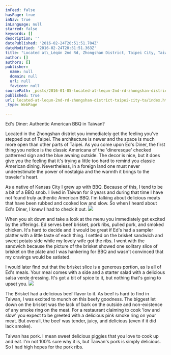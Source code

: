 ```yaml
---
inFeed: false
hasPage: true
inNav: true
inLanguage: null
starred: false
keywords: []
description: ''
datePublished: '2016-02-24T20:51:51.704Z'
dateModified: '2016-02-24T20:51:51.363Z'
title: "Located at\_Lèqún 2nd Rd, Zhongshan District, Taipei City, Taiwan 104"
author: []
authors: []
publisher:
  name: null
  domain: null
  url: null
  favicon: null
sourcePath: _posts/2016-01-05-located-at-lequn-2nd-rd-zhongshan-district-taipei-city-ta.md
published: true
url: located-at-lequn-2nd-rd-zhongshan-district-taipei-city-ta/index.html
_type: WebPage

---
```

Ed's Diner:  Authentic American BBQ in Taiwan?  

Located in the Zhongshan district you immediately get the feeling you've stepped out of Taipei.  The architecture is newer and the space is much more open than other parts of Taipei.  As you come upon Ed's Diner, the first thing you notice is the classic Americana of the 'dineresque' checked patterned sign and the blue awning outside.  The decor is nice, but it does give you the feeling that it's trying a little too hard to remind you classic American dining.  Nevertheless, in a foreign land one must never underestimate the power of nostalgia and the warmth it brings to the traveler's heart.  

As a native of Kansas City I grew up with BBQ.  Because of this, I tend to be a bit of a BBQ snob.  I lived in Taiwan for 8 years and during that time I have not found truly authentic American BBQ.  I'm talking about delicious meats that have been rubbed and cooked low and slow.  So when I heard about Ed's Diner, I knew I had to check it out.  ![](https://the-grid-user-content.s3-us-west-2.amazonaws.com/a2febd9a-1170-4a59-9ad2-347e74ca1ece.jpg)

When you sit down and take a look at the menu you immediately get excited by the offerings.  Ed serves beef brisket, pork ribs, pulled pork, and smoked chicken.  It's hard to decide and it would be great if Ed's had a sampler platter with a little taste of each thing.  I settled on the brisket sandwich and sweet potato side while my lovely wife got the ribs.  I went with the sandwich because the picture of the brisket showed one solitary slice of brisket on the plate and I was hankering for BBQ and wasn't convinced that my cravings would be satiated.  

I would later find out that the brisket slice is a generous portion, as is all of Ed's meals.  Your meal comes with a side and a starter salad with a delicious salsa verde dressing.  It's got a bit of spice to it, but nothing that's going to upset you. ![](https://the-grid-user-content.s3-us-west-2.amazonaws.com/09f14b24-2953-48ae-947a-1fc9b681f386.jpg)

The Brisket had a delicious beef flavor to it.  As beef is hard to find in Taiwan, I was excited to munch on this beefy goodness.  The biggest let down on the brisket was the lack of bark on the outside and non-existence of any smoke ring on the meat.  For a restaurant claiming to cook 'low and slow' you expect to be greeted with a delicious pink smoke ring on your meat.  But overall, the beef was tender, juicy, and delicious (even if it did lack smoke).  

Taiwan has pork.  I mean sweet delicious piggies that you love to cook up and eat.  I'm not 100% sure why it is, but Taiwan's pork is simply delicious.  So I had high hopes for the pork ribs.